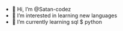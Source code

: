 - 👋 Hi, I’m @Satan-codez
- 👀 I’m interested in learning new languages 
- 🌱 I’m currently learning sql $ python


<!---
Satan-codez/Satan-codez is a ✨ special ✨ repository because its `README.md` (this file) appears on your GitHub profile.
You can click the Preview link to take a look at your changes.
--->
